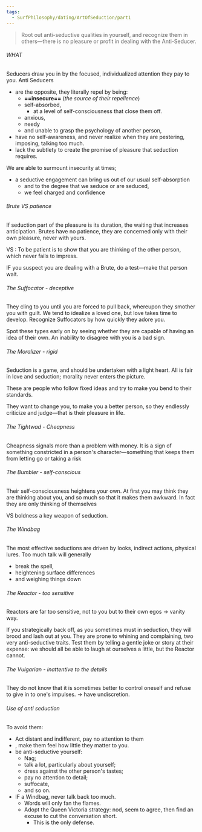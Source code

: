 ```yaml
---
tags:
  - SurfPhilosophy/dating/ArtOfSeduction/part1
---
```


>Root out anti-seductive qualities in yourself, and recognize them in others—there is no pleasure or profit in dealing with the Anti-Seducer.
>

###### WHAT
Seducers draw you in by the focused, individualized attention they pay to you. 
Anti Seducers 
- are the opposite, they literally repel by being:
	- **==insecure==**  (*the source of their repellence*)
	- self-absorbed, 
		-  at a level of self-consciousness that close them off.
	- anxious,
	- needy
	- and unable to grasp the psychology of another person,
- have no self-awareness, and never realize when they are pestering, imposing, talking too much. 
-  lack the subtlety to create the promise of pleasure that seduction requires. 

 We are able to surmount insecurity at times; 
 - a seductive engagement can bring us out of our usual self-absorption
	 - and to the degree that we seduce or are seduced, 
	 - we feel charged and confidence

###### Brute VS patience
If seduction part of the pleasure is its duration, the waiting that increases anticipation.
Brutes have no patience, they are concerned only with their own pleasure, never with yours.

VS : To be patient is to show that you are thinking of the other person, which never fails to impress. 

IF you suspect you are dealing with a Brute, do a test—make that person wait.

###### The Suffocator - deceptive
They cling to you until you are forced to pull back, whereupon they smother you with guilt. We tend to idealize a loved one, but love takes time to develop. Recognize Suffocators by how quickly they adore you.

Spot these types early on by seeing whether they are capable of having an idea of their own. An inability to disagree with you is a bad sign.


###### The Moralizer - rigid
Seduction is a game, and should be undertaken with a light heart. All is fair in love and seduction; morality never enters the picture.

These are people who follow fixed ideas and try to make you bend to their standards.

They want to change you, to make you a better person, so they endlessly criticize and judge—that is their pleasure in life.

###### The Tightwad - Cheapness
Cheapness signals more than a problem with money. It is a sign of something constricted in a person's character—something that keeps them from letting go or taking a risk

###### The Bumbler - self-conscious
Their self-consciousness heightens your own. At first you may think they are thinking about you, and so much so that it makes them awkward. In fact they are only thinking of themselves

VS boldness a key weapon of seduction.

###### The Windbag
The most effective seductions are driven by looks, indirect actions, physical lures. Too much talk will generally
- break the spell, 
- heightening surface differences 
- and weighing things down

###### The Reactor -  too sensitive
Reactors are far too sensitive, not to you but to their own egos -> vanity way.

 If you strategically back off, as you sometimes must in seduction, they will brood and lash out at you. They are prone to whining and complaining, two very anti-seductive traits. Test them by telling a gentle joke or story at their expense: we should all be able to laugh at ourselves a little, but the Reactor cannot.
###### The Vulgarian - inattentive to the details
 They do not know that it is sometimes better to control oneself and refuse to give in to one's impulses.
-> have undiscretion.

###### Use of anti seduction
To avoid them:
- Act distant and indifferent, pay no attention to them
- , make them feel how little they matter to you. 
- be anti-seductive yourself:
	- Nag; 
	- talk a lot, particularly about yourself; 
	- dress against the other person's tastes; 
	- pay no attention to detail; 
	- suffocate, 
	- and so on.
- IF a Windbag, never talk back too much. 
	- Words will only fan the flames. 
	- Adopt the Queen Victoria strategy: nod, seem to agree, then find an excuse to cut the conversation short. 
		- This is the only defense.